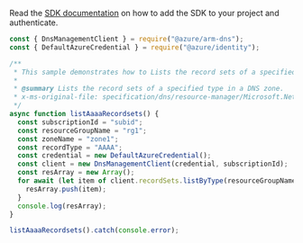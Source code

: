 Read the [SDK documentation](https://github.com/Azure/azure-sdk-for-js/blob/%40azure%2Farm-dns_5.0.1/sdk/dns/arm-dns/README.md) on how to add the SDK to your project and authenticate.

```javascript
const { DnsManagementClient } = require("@azure/arm-dns");
const { DefaultAzureCredential } = require("@azure/identity");

/**
 * This sample demonstrates how to Lists the record sets of a specified type in a DNS zone.
 *
 * @summary Lists the record sets of a specified type in a DNS zone.
 * x-ms-original-file: specification/dns/resource-manager/Microsoft.Network/stable/2018-05-01/examples/ListAAAARecordset.json
 */
async function listAaaaRecordsets() {
  const subscriptionId = "subid";
  const resourceGroupName = "rg1";
  const zoneName = "zone1";
  const recordType = "AAAA";
  const credential = new DefaultAzureCredential();
  const client = new DnsManagementClient(credential, subscriptionId);
  const resArray = new Array();
  for await (let item of client.recordSets.listByType(resourceGroupName, zoneName, recordType)) {
    resArray.push(item);
  }
  console.log(resArray);
}

listAaaaRecordsets().catch(console.error);
```
